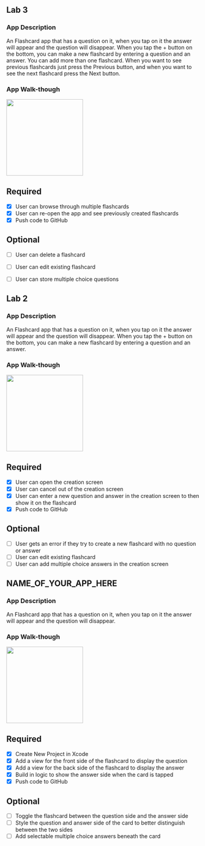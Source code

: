 ## Lab 3

### App Description
An Flashcard app that has a question on it, when you tap on it the answer will appear and the question will disappear. When you tap the + button on the bottom, you can make a new flashcard by entering a question and an answer. You can add more than one flashcard. When you want to see previous flashcards just press the Previous button, and when you want to see the next flashcard press the Next button.

### App Walk-though
<img src="http://recordit.co/HPDuVVzcNm.gif" width=200><br>

## Required
- [X] User can browse through multiple flashcards
- [X] User can re-open the app and see previously created flashcards
- [X] Push code to GitHub
## Optional
- [ ] User can delete a flashcard
- [ ] User can edit existing flashcard
- [ ] User can store multiple choice questions


## Lab 2

### App Description
An Flashcard app that has a question on it, when you tap on it the answer will appear and the question will disappear. When you tap the + button on the bottom, you can make a new flashcard by entering a question and an answer.

### App Walk-though
<img src="http://g.recordit.co/YY8UX2D6dv.gif" width=200><br>

## Required
- [X] User can open the creation screen
- [X] User can cancel out of the creation screen
- [X] User can enter a new question and answer in the creation screen to then show it on the flashcard
- [X] Push code to GitHub
## Optional
- [ ] User gets an error if they try to create a new flashcard with no question or answer
- [ ] User can edit existing flashcard
- [ ] User can add multiple choice answers in the creation screen

## NAME_OF_YOUR_APP_HERE

### App Description
An Flashcard app that has a question on it, when you tap on it the answer will appear and the question will disappear.

### App Walk-though


<img src="http://recordit.co/kXmJBupBm1.gif" width=200><br>


## Required
- [x] Create New Project in Xcode
- [x] Add a view for the front side of the flashcard to display the question
- [x] Add a view for the back side of the flashcard to display the answer
- [x] Build in logic to show the answer side when the card is tapped
- [x] Push code to GitHub
## Optional
- [ ] Toggle the flashcard between the question side and the answer side
- [ ] Style the question and answer side of the card to better distinguish between the two sides
- [ ] Add selectable multiple choice answers beneath the card
